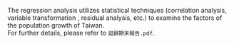 The regression analysis utilizes statistical techniques (correlation analysis, variable transformation , residual analysis, etc.) to examine the factors of the population growth of Taiwan. \
For further details, please refer to `迴歸期末報告.pdf`.
